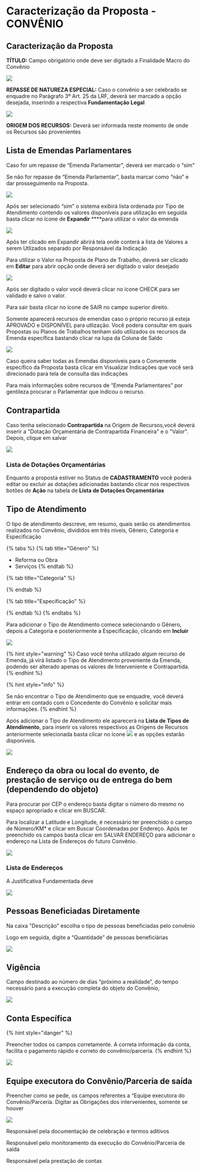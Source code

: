 # Caracterização da Proposta - CONVÊNIO

## Caracterização da Proposta

**TÍTULO:** Campo obrigatório onde deve ser digitado a Finalidade Macro do Convênio

![](../../.gitbook/assets/image%20%2853%29.png)

**REPASSE DE NATUREZA ESPECIAL:** Caso o convênio a ser celebrado se enquadre no Parágrafo 3º Art. 25 da LRF, deverá ser marcado a opção desejada, inserindo a respectiva **Fundamentação Legal**   

![](../../.gitbook/assets/image%20%2813%29.png)

**ORIGEM DOS RECURSOS:** Deverá ser informada neste momento de onde os Recursos são provenientes

## Lista de Emendas Parlamentares

Caso for um repasse de “Emenda Parlamentar”, deverá ser marcado o “sim"

Se não for repasse de “Emenda Parlamentar”, basta marcar como “não” e dar prosseguimento na Proposta.

![](../../.gitbook/assets/image%20%2850%29.png)

  
 Após ser selecionado “sim” o sistema exibirá lista ordenada por Tipo de Atendimento contendo os valores disponíveis para utilização em seguida basta clicar no ícone de   **Expandir**    ****para utilizar o valor da emenda

![](../../.gitbook/assets/image%20%2890%29.png)

Após ter clicado em Expandir abrirá tela onde conterá a lista de Valores a serem Utlizados separado por Responsável da Indicação

Para utilizar o Valor na Proposta de Plano de Trabalho, deverá ser clicado em **Editar** para abrir opção onde deverá ser digitado o valor desejado

![](../../.gitbook/assets/image.png)

Após ser digitado o valor você deverá clicar no ícone CHECK para ser validado e salvo o valor.

Para sair basta clicar no ícone de SAIR no campo superior direito.

Somente aparecerá recursos de emendas caso o próprio recurso já esteja APROVADO e DISPONÍVEL para utlização. Você podera consultar em quais Propostas ou Planos de Trabalhos tenham sido utilizados os recursos da Emenda específica bastando clicar na lupa da Coluna de Saldo

![](../../.gitbook/assets/image%20%2825%29.png)

Caso queira saber todas as Emendas disponíveis para o Convenente específico da Proposta basta clicar em Visualizar Indicações que você será direcionado para tela de consulta das indicações

Para mais informações sobre recursos de “Emenda Parlamentares” por gentileza procurar o Parlamentar que indicou o recurso.



## Contrapartida

Caso tenha selecionado **Contrapartida** na Origem de Recursos,você deverá inserir a "Dotação Orçamentária de Contrapartida Financeira" e o "Valor". Depois, clique em salvar

![](../../.gitbook/assets/image%20%2833%29.png)

### Lista de Dotações Orçamentárias

Enquanto a proposta estiver no Status de **CADASTRAMENTO** você poderá editar ou excluir as dotações adicionadas bastando clicar nos respectivos botões de **Ação** na tabela de **Lista de Dotações Orçamentárias**

## Tipo de Atendimento

O tipo de atendimento descreve, em resumo, quais serão os atendimentos realizados no Convênio, divididos em três níveis, Gênero, Categoria e Especificação

{% tabs %}
{% tab title="Gênero" %}
* Reforma ou Obra
* Serviços
{% endtab %}

{% tab title="Categoria" %}

{% endtab %}

{% tab title="Especificação" %}

{% endtab %}
{% endtabs %}

 Para adicionar o Tipo de Atendimento comece selecionando o Gênero, depois a Categoria e posteriormente a Especificação, clicando em **Incluir**

![](../../.gitbook/assets/manual_convenentes_proposta_proposta_tipo-de-atendimento.jpg)

{% hint style="warning" %}
Caso você tenha utilizado algum recurso de Emenda, já virá listado o Tipo de Atendimento proveniente da Emenda, podendo ser alterado apenas os valores de Interveniente e Contrapartida.
{% endhint %}

{% hint style="info" %}
Se não encontrar o Tipo de Atendimento que se enquadre, você deverá entrar em contado com o Concedente do Convênio e solicitar mais informações.
{% endhint %}

Após adicionar o Tipo de Atendimento ele aparecerá na **Lista de Tipos de Atendimento**, para inserir os valores respectivos as Origens de Recursos anteriormente selecionada basta clicar no ícone  ![](../../.gitbook/assets/icone_lapis.jpg) e as opções estarão disponíveis.

![](../../.gitbook/assets/image%20%2848%29.png)

## Endereço da obra ou local do evento, de prestação de serviço ou de entrega do bem \(dependendo do objeto\)

Para procurar por CEP o endereço basta digitar o número do mesmo no espaço apropriado e clicar em BUSCAR.

Para localizar a Latitude e Longitude, é necessário ter preenchido o campo de Número/KM\* e clicar em Buscar Coordenadas por Endereço. Após ter preenchido os campos basta clicar em SALVAR ENDEREÇO para adicionar o endereço na Lista de Endereços do futuro Convênio.

![](../../.gitbook/assets/image%20%2855%29.png)

### Lista de Endereços

A Justificativa Fundamentada deve

![](../../.gitbook/assets/image%20%2880%29.png)

## Pessoas Beneficiadas Diretamente

Na caixa "Descrição" escolha o tipo de pessoas beneficiadas pelo convênio

 Logo em seguida, digite a “Quantidade” de pessoas beneficiárias

![](../../.gitbook/assets/image%20%2842%29.png)

## Vigência

Campo destinado ao número de dias “próximo a realidade”, do tempo necessário para a execução completa do objeto do Convênio,

![](../../.gitbook/assets/image%20%2889%29.png)

## Conta Específica

{% hint style="danger" %}
Preencher todos os campos corretamente. A correta informação da conta, facilita o pagamento rápido e correto do convênio/parceria.
{% endhint %}

![](../../.gitbook/assets/image%20%2838%29.png)

## Equipe executora do Convênio/Parceria de saída

Preencher como se pede, os campos referentes a “Equipe executora do Convênio/Parceria. Digitar as Obrigações dos intervenientes, somente se houver

![](../../.gitbook/assets/image%20%2818%29.png)

Responsável pela documentação de celebração e termos aditivos

Responsável pelo monitoramento da execução do Convênio/Parceria de saída

Responsável pela prestação de contas

